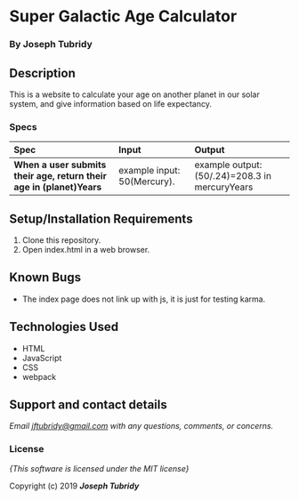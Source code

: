 # Super Galactic Age Calculator

### By Joseph Tubridy

## Description
This is a website to calculate your age on another planet in our solar system, and give information based on life expectancy.

### Specs
| Spec | Input | Output |
| :-------------     | :------------- | :------------- |
| **When a user submits their age, return their age in (planet)Years** | example input: 50(Mercury). | example output: (50/.24)=208.3 in mercuryYears |

## Setup/Installation Requirements

1. Clone this repository.
2. Open index.html in a web browser.

## Known Bugs
* The index page does not link up with js, it is just for testing karma.

## Technologies Used
* HTML
* JavaScript
* CSS
* webpack

## Support and contact details

_Email jftubridy@gmail.com with any questions, comments, or concerns._

### License

*{This software is licensed under the MIT license}*

Copyright (c) 2019 **_Joseph Tubridy_**

